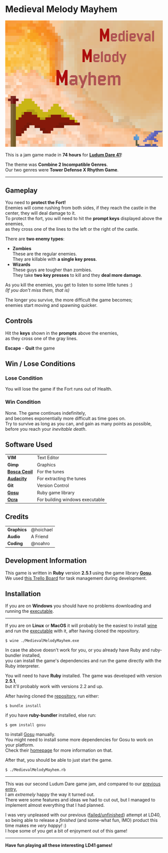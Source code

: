 # Medieval Melody Mayhem

![Medieval Melody Mayhem Thumbnail][thumbnail]

This is a jam game made in __74 hours__ for [__Ludum Dare 41__][ludum-dare-game]!  

The theme was __Combine 2 Incompatible Genres__.  
Our two genres were __Tower Defense X Rhythm Game__.

---


## Gameplay
You need to __protect the Fort!__  
Enemies will come rushing from both sides, if they reach the castle in the center, they will deal damage to it.  
To protect the fort, you will need to hit the __prompt keys__ displayed above the enemies,  
as they cross one of the lines to the left or the right of the castle.  

There are __two enemy types__:
- __Zombies__  
  These are the regular enemies.  
  They are killable with __a single key press__.  
- __Wizards__  
  These guys are tougher than zombies.  
  They take __two key presses__ to kill and they __deal more damage__.  

As you kill the enemies, you get to listen to some little tunes :)  
_(If you don't miss them, that is)_  

The longer you survive, the more difficult the game becomes;  
enemies start moving and spawning quicker.  

## Controls
Hit the __keys__ shown in the __prompts__ above the enemies,  
as they cross one of the gray lines.  

__Escape__ - __Quit__ the game

## Win / Lose Conditions
### Lose Condition
You will lose the game if the Fort runs out of Health.
### Win Condition
None. The game continues indefinitely,  
and becomes exponentially more difficult as time goes on.  
Try to survive as long as you can, and gain as many points as possible,  
before you reach your _inevitable death_.

## Software Used
|                                |                                   |
| ------------------------------ | --------------------------------- |
| __VIM__                        | Text Editor                       |
| __Gimp__                       | Graphics                          |
| __[Bosca Ceoil][bosca-ceoil]__ | For the tunes                     |
| __[Audacity][audacity]__       | For extracting the tunes          |
| __Git__                        | Version Control                   |
| [__Gosu__][gosu]               | Ruby game library                 |
| [__Ocra__][ocra-gem]           | For building windows executable   |

## Credits
|              |           |
| ------------ | --------- |
| __Graphics__ | @hoichael |
| __Audio__    | A Friend  |
| __Coding__   | @noahro   |

## Development Information
This game is written in __Ruby__ version __2.5.1__ using the game library [__Gosu__][gosu].  
We used [this Trello Board][trello-board] for task management during development.

## Installation
If you are on __Windows__ you should have no problems downloading and running the [executable][windows-executable].

---

If you are on __Linux__ or __MacOS__ it will probably be the easiest to install [wine][wine]  
and run the [executable][windows-executable] with it, after having cloned the repository.
```
$ wine ./MedievalMelodyMayhem.exe
```

In case the above doesn't work for you, or you already have Ruby and ruby-bundler installed,  
you can install the game's dependencies and run the game directly with the Ruby interpreter.  

You will need to have __Ruby__ installed. The game was developed with version __2.5.1__,  
but it'll probably work with versions 2.2 and up.  

After having cloned the [repository][github-repository], run either:  
```
$ bundle install
```
if you have __ruby-bundler__ installed, else run:  
```
$ gem install gosu
```
to install [Gosu][gosu] manually.  
You might need to install some more dependencies for Gosu to work on your platform.  
Check their [homepage][gosu] for more information on that.  

After that, you should be able to just start the game.
```
$ ./MedievalMelodyMayhem.rb
```

---

This was our second Ludum Dare game jam, and compared to our [previous entry][ludum-dare-game-previous],  
I am _extremely_ happy the way it turned out.  
There were some features and ideas we had to cut out, but I managed to implement almost everything that I had planned.  

I was very unpleased with our previous ([failed/unfinished][ludum-dare-game-previous]) attempt at LD40,  
so being able to release a _finished_ (and some-what fun, IMO) product this time makes me _very happy!_ :)  
I hope some of you get a bit of enjoyment out of this game!

---

__Have fun playing all these interesting LD41 games!__

[thumbnail]:                https://raw.githubusercontent.com/Noah2610/LD41/master/Thumbnail.png
[ludum-dare-game]:          https://ldjam.com/events/ludum-dare/41/medieval-melody-mayhem
[bosca-ceoil]:              https://boscaceoil.net/
[audacity]:                 http://www.audacityteam.org/
[ocra-gem]:                 https://github.com/larsch/ocra/
[gosu]:                     https://www.libgosu.org/ruby.html
[trello-board]:             https://trello.com/b/pkaQPFyW/ld41
[windows-executable]:       https://github.com/Noah2610/LD41/raw/master/MedievalMelodyMayhem.exe
[wine]:                     https://wiki.winehq.org/Download
[github-repository]:        https://github.com/Noah2610/LD41
[ludum-dare-game-previous]: https://ldjam.com/events/ludum-dare/40/mother-earth-failed-planet
